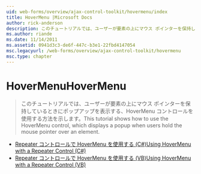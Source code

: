 ```yaml
---
uid: web-forms/overview/ajax-control-toolkit/hovermenu/index
title: HoverMenu |Microsoft Docs
author: rick-anderson
description: このチュートリアルでは、ユーザーが要素の上にマウス ポインターを保持しているときにポップアップを表示する、HoverMenu コントロールを使用する方法を示します。
ms.author: riande
ms.date: 11/14/2011
ms.assetid: 0941d3c3-de6f-447c-b3e1-22fbd4147054
msc.legacyurl: /web-forms/overview/ajax-control-toolkit/hovermenu
msc.type: chapter
---
```

<a name="hovermenu"></a><span data-ttu-id="1f447-103">HoverMenu</span><span class="sxs-lookup"><span data-stu-id="1f447-103">HoverMenu</span></span>
====================
> <span data-ttu-id="1f447-104">このチュートリアルでは、ユーザーが要素の上にマウス ポインターを保持しているときにポップアップを表示する、HoverMenu コントロールを使用する方法を示します。</span><span class="sxs-lookup"><span data-stu-id="1f447-104">This tutorial shows how to use the HoverMenu control, which displays a popup when users hold the mouse pointer over an element.</span></span>


- [<span data-ttu-id="1f447-105">Repeater コントロールで HoverMenu を使用する (C#)</span><span class="sxs-lookup"><span data-stu-id="1f447-105">Using HoverMenu with a Repeater Control (C#)</span></span>](using-hovermenu-with-a-repeater-control-cs.md)
- [<span data-ttu-id="1f447-106">Repeater コントロールで HoverMenu を使用する (VB)</span><span class="sxs-lookup"><span data-stu-id="1f447-106">Using HoverMenu with a Repeater Control (VB)</span></span>](using-hovermenu-with-a-repeater-control-vb.md)
